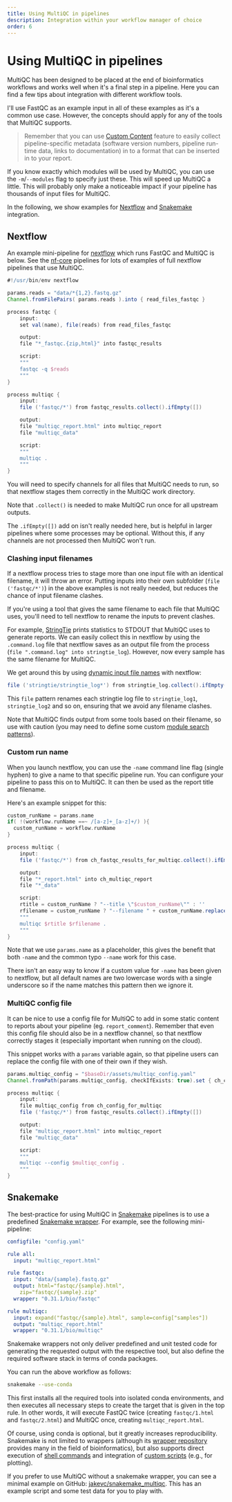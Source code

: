 ```yaml
---
title: Using MultiQC in pipelines
description: Integration within your workflow manager of choice
order: 6
---
```


# Using MultiQC in pipelines

MultiQC has been designed to be placed at the end of bioinformatics workflows
and works well when it's a final step in a pipeline. Here you can find a few
tips about integration with different workflow tools.

I'll use FastQC as an example input in all of these examples as it's a common
use case. However, the concepts should apply for any of the tools that MultiQC supports.

> Remember that you can use [Custom Content](https://multiqc.info/docs/#custom-content)
> feature to easily collect pipeline-specific metadata (software version numbers,
> pipeline run-time data, links to documentation) in to a format that can be inserted
> in to your report.

If you know exactly which modules will be used by MultiQC, you can use the
`-m`/`--modules` flag to specify just these. This will speed up MultiQC a little.
This will probably only make a noticeable impact if your pipeline has thousands
of input files for MultiQC.

In the following, we show examples for [Nextflow](#nextflow) and [Snakemake](#snakemake) integration.

## Nextflow

An example mini-pipeline for [nextflow](https://www.nextflow.io/) which runs FastQC
and MultiQC is below.
See the [nf-core](https://nf-co.re/) pipelines for lots of examples of full nextflow
pipelines that use MultiQC.

```groovy
#!/usr/bin/env nextflow

params.reads = "data/*{1,2}.fastq.gz"
Channel.fromFilePairs( params.reads ).into { read_files_fastqc }

process fastqc {
    input:
    set val(name), file(reads) from read_files_fastqc

    output:
    file "*_fastqc.{zip,html}" into fastqc_results

    script:
    """
    fastqc -q $reads
    """
}

process multiqc {
    input:
    file ('fastqc/*') from fastqc_results.collect().ifEmpty([])

    output:
    file "multiqc_report.html" into multiqc_report
    file "multiqc_data"

    script:
    """
    multiqc .
    """
}
```

You will need to specify channels for all files that MultiQC needs to run, so that nextflow
stages them correctly in the MultiQC work directory.

Note that `.collect()` is needed to make MultiQC run once for all upstream outputs.

The `.ifEmpty([])` add on isn't really needed here, but is helpful in larger pipelines where
some processes may be optional. Without this, if any channels are not processed then MultiQC
won't run.

### Clashing input filenames

If a nextflow process tries to stage more than one input file with an identical filename,
it will throw an error. Putting inputs into their own subfolder (`file ('fastqc/*')`) in
the above examples is not really needed, but reduces the chance of input filename clashes.

If you're using a tool that gives the same filename to each file that MultiQC uses, you'll
need to tell nextflow to rename the inputs to prevent clashes.

For example, [StringTie](https://ccb.jhu.edu/software/stringtie/) prints statistics to
STDOUT that MultiQC uses to generate reports. We can easily collect this in nextflow by
using the `.command.log` file that nextflow saves as an output file from the process
(`file ".command.log" into stringtie_log`). However, now every sample has the same filename
for MultiQC.

We get around this by using [dynamic input file names](https://www.nextflow.io/docs/latest/process.html#dynamic-input-file-names)
with nextflow:

```groovy
file ('stringtie/stringtie_log*') from stringtie_log.collect().ifEmpty([])
```

This `file` pattern renames each stringtie log file to `stringtie_log1`,
`stringtie_log2` and so on, ensuring that we avoid any filename clashes.

Note that MultiQC finds output from some tools based on their filename, so use with caution
(you may need to define some custom [module search patterns](https://multiqc.info/docs/#module-search-patterns)).

### Custom run name

When you launch nextflow, you can use the `-name` command line flag (single hyphen) to give
a name to that specific pipeline run. You can configure your pipeline to pass this on to
MultiQC. It can then be used as the report title and filename.

Here's an example snippet for this:

```groovy
custom_runName = params.name
if( !(workflow.runName ==~ /[a-z]+_[a-z]+/) ){
  custom_runName = workflow.runName
}

process multiqc {
    input:
    file ('fastqc/*') from ch_fastqc_results_for_multiqc.collect().ifEmpty([])

    output:
    file "*_report.html" into ch_multiqc_report
    file "*_data"

    script:
    rtitle = custom_runName ? "--title \"$custom_runName\"" : ''
    rfilename = custom_runName ? "--filename " + custom_runName.replaceAll('\\W','_').replaceAll('_+','_') + "_multiqc_report" : ''
    """
    multiqc $rtitle $rfilename .
    """
}
```

Note that we use `params.name` as a placeholder, this gives the benefit that both `-name`
and the common typo `--name` work for this case.

There isn't an easy way to know if a custom value for `-name` has been given to nextflow,
but all default names are two lowercase words with a single underscore so if the name
matches this pattern then we ignore it.

### MultiQC config file

It can be nice to use a config file for MultiQC to add in some static content to reports
about your pipeline (eg. `report_comment`).
Remember that even this config file should also be in a nextflow channel,
so that nextflow correctly stages it (especially important when running on the cloud).

This snippet works with a `params` variable again, so that pipeline users can replace
the config file with one of their own if they wish.

```groovy
params.multiqc_config = "$baseDir/assets/multiqc_config.yaml"
Channel.fromPath(params.multiqc_config, checkIfExists: true).set { ch_config_for_multiqc }

process multiqc {
    input:
    file multiqc_config from ch_config_for_multiqc
    file ('fastqc/*') from fastqc_results.collect().ifEmpty([])

    output:
    file "multiqc_report.html" into multiqc_report
    file "multiqc_data"

    script:
    """
    multiqc --config $multiqc_config .
    """
}
```

## Snakemake

The best-practice for using MultiQC in [Snakemake](https://snakemake.readthedocs.io/) pipelines is to use a predefined [Snakemake wrapper](https://snakemake-wrappers.readthedocs.io/en/stable/wrappers/multiqc.html). For example, see the following mini-pipeline:

```yaml
configfile: "config.yaml"

rule all:
  input: "multiqc_report.html"

rule fastqc:
  input: "data/{sample}.fastq.gz"
  output: html="fastqc/{sample}.html",
    zip="fastqc/{sample}.zip"
  wrapper: "0.31.1/bio/fastqc"

rule multiqc:
  input: expand("fastqc/{sample}.html", sample=config["samples"])
  output: "multiqc_report.html"
  wrapper: "0.31.1/bio/multiqc"
```

Snakemake wrappers not only deliver predefined and unit tested code for generating the requested output with the respective tool, but also define the required software stack in terms of conda packages.

You can run the above workflow as follows:

```bash
snakemake --use-conda
```

This first installs all the required tools into isolated conda environments, and then executes all necessary steps to create the target that is given in the top rule. In other words, it will execute FastQC twice (creating `fastqc/1.html` and `fastqc/2.html`) and MultiQC once, creating `multiqc_report.html`.

Of course, using conda is optional, but it greatly increases reproducibility.
Snakemake is not limited to wrappers (although its [wrapper repository](https://snakemake-wrappers.readthedocs.io) provides many in the field of bioinformatics), but also supports direct execution of [shell commands](https://snakemake.readthedocs.io/en/stable/snakefiles/rules.html#rules) and integration of [custom scripts](https://snakemake.readthedocs.io/en/stable/snakefiles/rules.html#external-scripts) (e.g., for plotting).

If you prefer to use MultiQC without a snakemake wrapper, you can see a minimal example on GitHub: [jakevc/snakemake_multiqc](https://github.com/jakevc/snakemake_multiqc). This has an example script and some test data for you to play with.
